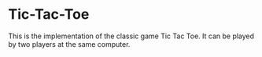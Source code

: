 # Tic-Tac-Toe
This is the implementation of the classic game Tic Tac Toe. It can be played by two players at the same computer.
